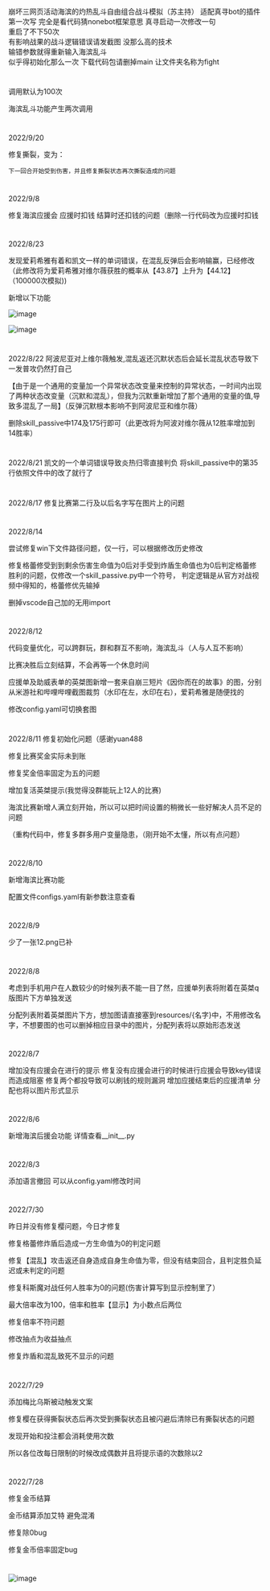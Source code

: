 #
崩坏三网页活动海滨的灼热乱斗自由组合战斗模拟（苏主持）
适配真寻bot的插件
第一次写
完全是看代码猜nonebot框架意思 
真寻启动一次修改一句  
重启了不下50次  
有影响战果的战斗逻辑错误请发截图
没那么高的技术  
输错参数就得重新输入海滨乱斗  
似乎得初始化那么一次
下载代码包请删掉main 让文件夹名称为fight
#
调用默认为100次

海滨乱斗功能产生两次调用

#
2022/9/20

修复撕裂，变为：
    
    下一回合开始受到伤害，并且修复撕裂状态再次撕裂造成的问题

#
2022/9/8

修复海滨应援会 应援时扣钱 结算时还扣钱的问题（删除一行代码改为应援时扣钱
#
2022/8/23

发现爱莉希雅有着和凯文一样的单词错误，在混乱反弹后会影响输赢，已经修改（此修改将为爱莉希雅对维尔薇获胜的概率从【43.87】上升为【44.12】（100000次模拟))

新增以下功能

![image](https://user-images.githubusercontent.com/94435821/186067316-bc4d2d2f-301c-449a-8a34-8c9011db5471.png)

![image](https://user-images.githubusercontent.com/94435821/186067283-5d79454d-99fa-437f-988e-7e149622e7e2.png)
#
2022/8/22
阿波尼亚对上维尔薇触发,混乱返还沉默状态后会延长混乱状态导致下一发普攻仍然打自己

【由于是一个通用的变量加一个异常状态改变量来控制的异常状态，一时间内出现了两种状态改变量（沉默和混乱），但我为沉默重新增加了那个通用的变量的值,导致多混乱了一局】（反弹沉默根本影响不到阿波尼亚和维尔薇）


删除skill_passive中174及175行即可（此更改将为阿波对维尔薇从12胜率增加到14胜率）

#
2022/8/21
凯文的一个单词错误导致炎热归零直接判负
将skill_passive中的第35行依照文件中的改了就行了

#
2022/8/17
修复比赛第二行及以后名字写在图片上的问题

#
2022/8/14

尝试修复win下文件路径问题，仅一行，可以根据修改历史修改

修复格蕾修受到到剩余伤害生命值为0后对手受到炸盾生命值也为0后判定格蕾修胜利的问题，仅修改一个skill_passive.py中一个符号，
判定逻辑是从官方对战视频中得知的，格蕾修优先输掉

删掉vscode自己加的无用import
#
2022/8/12

代码变量优化，可以跨群玩，群和群互不影响，海滨乱斗（人与人互不影响）

比赛决胜后立刻结算，不会再等一个休息时间

应援单及助威表单的英桀图新增一套来自崩三短片《因你而在的故事》的图，分别从米游社和哔哩哔哩截图裁剪（水印在左，水印在右），爱莉希雅是随便找的

修改config.yaml可切换套图
#
2022/8/11
修复初始化问题（感谢yuan488

修复比赛奖金实际未到账

修复奖金倍率固定为五的问题

增加复活英桀提示(我觉得没群能玩上12人的比赛)

海滨比赛新增人满立刻开始，所以可以把时间设置的稍微长一些好解决人员不足的问题

（重构代码中，修复多群多用户变量隐患，（刚开始不太懂，所以有点问题）

#
2022/8/10

新增海滨比赛功能

配置文件configs.yaml有新参数注意查看
#
2022/8/9

少了一张12.png已补
#
2022/8/8

考虑到手机用户在人数较少的时候列表不能一目了然，应援单列表将附着在英桀q版图片下方单独发送

分配列表附着英桀图片下方，想加图请直接塞到resources/{名字}中，不用修改名字，不想要图的也可以删掉相应目录中的图片，分配列表将以原始形态发送
#
2022/8/7

增加没有应援会在进行的提示
修复没有应援会进行的时候进行应援会导致key错误而造成阻塞
修复两个都投导致可以刷钱的规则漏洞
增加应援结束后的应援清单
分配也将以图片形式显示
#
2022/8/6

新增海滨后援会功能
详情查看__init__.py

#
2022/8/3

添加语言撤回 可以从config.yaml修改时间
#
2022/7/30

昨日并没有修复樱问题，今日才修复 

修复格蕾修炸盾后造成一方生命值为0的判定问题  

修复【混乱】攻击返还自身造成自身生命值为零，但没有结束回合，且判定胜负延迟或未判定的问题

修复科斯魔对战任何人胜率为0的问题(伤害计算写到显示控制里了）

最大倍率改为100，倍率和胜率【显示】为小数点后两位

修复倍率不符问题

修改抽点为收益抽点

修复炸盾和混乱致死不显示的问题
#
2022/7/29  

添加梅比乌斯被动触发文案  

修复樱在获得撕裂状态后再次受到撕裂状态且被闪避后清除已有撕裂状态的问题  

发现开始和投注都会消耗使用次数  

所以各位改每日限制的时候改成偶数并且将提示语的次数除以2
#
2022/7/28

修复金币结算  

金币结算添加艾特 避免混淆  

修复除0bug  

修复金币倍率固定bug  
#

![image](https://user-images.githubusercontent.com/94435821/185830871-232617d6-087f-49ab-92a4-e05b41f7c4f1.png)
